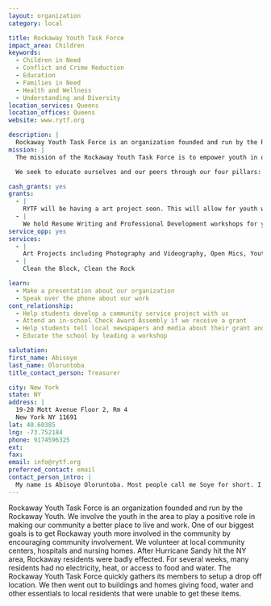 ```yaml
---
layout: organization
category: local

title: Rockaway Youth Task Force
impact_area: Children
keywords: 
  - Children in Need
  - Conflict and Crime Reduction
  - Education
  - Families in Need
  - Health and Wellness
  - Understanding and Diversity
location_services: Queens
location_offices: Queens
website: www.rytf.org

description: |
  Rockaway Youth Task Force is an organization founded and run by the Rockaway Youth. We involve the youth in the area to play a positive role in making our community a better place to live and work. One of our biggest goals is to get Rockaway youth more involved in the community by encouraging community involvement. We volunteer at local community centers, hospitals and nursing homes. After Hurricane Sandy hit the NY area, Rockaway residents were badly effected. For several weeks, many residents had no electricity, heat, or access to food and water. The Rockaway Youth Task Force quickly gathers its members to setup a drop off location. We then went out to buildings and homes giving food, water and other essentials to local residents that were unable to get these items.
mission: |
  The mission of the Rockaway Youth Task Force is to empower youth in our local communities through civic engagement & volunteer opportunities. We seek to spark social change in the Rockaways through youth leadership and provide opportunities for teenagers and young adults to become productive citizens of the Rockaways. 

  We seek to educate ourselves and our peers through our four pillars: personal advancement, mentoring, volunteer work, and political and civic engagement.

cash_grants: yes
grants: 
  - |
    RYTF will be having a art project soon. This will allow for youth with an interest in art to participate and show their talents. We also hold regular block cleaning projects that involved having the youth in our community do clean ups. We have plans to also start a teen health project which will educate the youth on how to live a healthier lifestyle by eating a healthy and balanced diet. We would like to hire a nutrition to be able to talk to youth about healthy eating habits and lifestyle choices.
  - |
    We hold Resume Writing and Professional Development workshops for youth in Rockaway. These service help unemployed youth get back on their feet and source proper employment. We hope to expand these services in the future by partnering directly with local schools in order to work with more youth.
service_opp: yes
services: 
  - |
    Art Projects including Photography and Videography, Open Mics, Youth Town Hall Meetings,Yout-run Newspaper, Youth Advocacy Projects, Youthmarket (Weekly Youth-Run Farmers Market), Outreach Projects
  - |
    Clean the Block, Clean the Rock

learn: 
  - Make a presentation about our organization
  - Speak over the phone about our work
cont_relationship: 
  - Help students develop a community service project with us
  - Attend an in-school Check Award Assembly if we receive a grant
  - Help students tell local newspapers and media about their grant and/or project with us
  - Educate the school by leading a workshop

salutation: 
first_name: Abisoye
last_name: Oloruntoba
title_contact_person: Treasurer

city: New York
state: NY
address: |
  19-20 Mott Avenue Floor 2, Rm 4  
  New York NY 11691
lat: 40.60385
lng: -73.752184
phone: 9174596325
ext: 
fax: 
email: info@rytf.org
preferred_contact: email
contact_person_intro: |
  My name is Abisoye Oloruntoba. Most people call me Soye for short. I have been a member of RYTF since Feb 2013. I currently serve as the Treasurer - helping to manage the finances and funding of the organization. This will be my first time working with the Common Cents project. I am excited about this project because it is in line with the same principles that we hold dear at RYTF and that is the youth have a positive role to play in improving our communities.
---
```

Rockaway Youth Task Force is an organization founded and run by the Rockaway Youth. We involve the youth in the area to play a positive role in making our community a better place to live and work. One of our biggest goals is to get Rockaway youth more involved in the community by encouraging community involvement. We volunteer at local community centers, hospitals and nursing homes. After Hurricane Sandy hit the NY area, Rockaway residents were badly effected. For several weeks, many residents had no electricity, heat, or access to food and water. The Rockaway Youth Task Force quickly gathers its members to setup a drop off location. We then went out to buildings and homes giving food, water and other essentials to local residents that were unable to get these items.